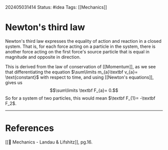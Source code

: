 202405031414
Status: #idea
Tags: [[Mechanics]]

# Newton's third law

Newton's third law expresses the equality of action and reaction in a closed system. That is, for each force acting on a particle in the system, there is another force acting on the first force's source particle that is equal in magnitude and opposite in direction.

This is derived from the law of conservation of [[Momentum]], as we see that differentiating the equation $\sum\limits m_{a}\textbf v_{a}= \text{constant}$ with respect to time, and using [[Newton's equations]], gives us 
$$\sum\limits \textbf F_{a}= 0.$$
So for a system of two particles, this would mean $\textbf F_{1}= -\textbf F_2$.

___
# References
[[📕 Mechanics - Landau & Lifshitz]], pg.16.